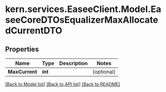 # kern.services.EaseeClient.Model.EaseeCoreDTOsEqualizerMaxAllocatedCurrentDTO

## Properties

Name | Type | Description | Notes
------------ | ------------- | ------------- | -------------
**MaxCurrent** | **int** |  | [optional] 

[[Back to Model list]](../README.md#documentation-for-models) [[Back to API list]](../README.md#documentation-for-api-endpoints) [[Back to README]](../README.md)

